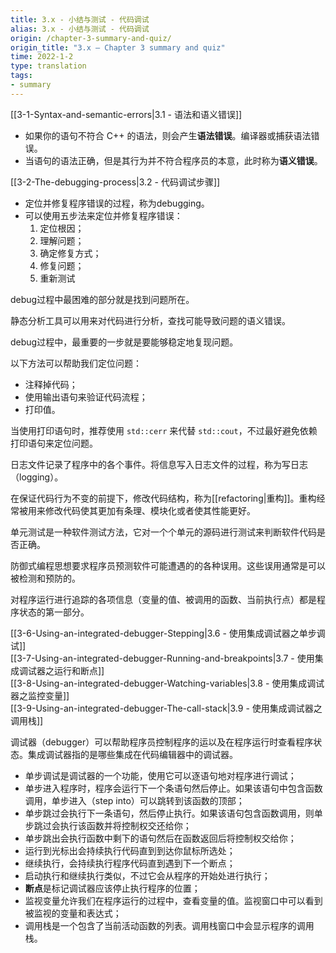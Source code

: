 ```yaml
---
title: 3.x - 小结与测试 - 代码调试
alias: 3.x - 小结与测试 - 代码调试
origin: /chapter-3-summary-and-quiz/
origin_title: "3.x — Chapter 3 summary and quiz"
time: 2022-1-2
type: translation
tags:
- summary
---
```


[[3-1-Syntax-and-semantic-errors|3.1 - 语法和语义错误]]

- 如果你的语句不符合 C++ 的语法，则会产生**语法错误**。编译器或捕获语法错误。
- 当语句的语法正确，但是其行为并不符合程序员的本意，此时称为**语义错误**。

[[3-2-The-debugging-process|3.2 - 代码调试步骤]]

- 定位并修复程序错误的过程，称为debugging。
- 可以使用五步法来定位并修复程序错误：
	1.  定位根因；
	2.  理解问题；
	3.  确定修复方式；
	4.  修复问题；
	5.  重新测试

debug过程中最困难的部分就是找到问题所在。

静态分析工具可以用来对代码进行分析，查找可能导致问题的语义错误。

debug过程中，最重要的一步就是要能够稳定地复现问题。

以下方法可以帮助我们定位问题：

-  注释掉代码；
-  使用输出语句来验证代码流程；
-   打印值。

当使用打印语句时，推荐使用 `std::cerr` 来代替 `std::cout`，不过最好避免依赖打印语句来定位问题。

日志文件记录了程序中的各个事件。将信息写入日志文件的过程，称为写日志（logging）。

在保证代码行为不变的前提下，修改代码结构，称为[[refactoring|重构]]。重构经常被用来修改代码使其更加有条理、模块化或者使其性能更好。

单元测试是一种软件测试方法，它对一个个单元的源码进行测试来判断软件代码是否正确。

防御式编程思想要求程序员预测软件可能遭遇的的各种误用。这些误用通常是可以被检测和预防的。

对程序运行进行追踪的各项信息（变量的值、被调用的函数、当前执行点）都是程序状态的第一部分。

[[3-6-Using-an-integrated-debugger-Stepping|3.6 - 使用集成调试器之单步调试]]  
[[3-7-Using-an-integrated-debugger-Running-and-breakpoints|3.7 - 使用集成调试器之运行和断点]]  
[[3-8-Using-an-integrated-debugger-Watching-variables|3.8 - 使用集成调试器之监控变量]]  
[[3-9-Using-an-integrated-debugger-The-call-stack|3.9 - 使用集成调试器之调用栈]]  

调试器（debugger）可以帮助程序员控制程序的运以及在程序运行时查看程序状态。集成调试器指的是哪些集成在代码编辑器中的调试器。
- 单步调试是调试器的一个功能，使用它可以逐语句地对程序进行调试；
- 单步进入程序时，程序会运行下一个条语句然后停止。如果该语句中包含函数调用，单步进入（step into）可以跳转到该函数的顶部；
- 单步跳过会执行下一条语句，然后停止执行。如果该语句包含函数调用，则单步跳过会执行该函数并将控制权交还给你；
- 单步跳出会执行函数中剩下的语句然后在函数返回后将控制权交给你；
- 运行到光标出会持续执行代码直到到达你鼠标所选处；
- 继续执行，会持续执行程序代码直到遇到下一个断点；
- 启动执行和继续执行类似，不过它会从程序的开始处进行执行；
- **断点**是标记调试器应该停止执行程序的位置；
- 监视变量允许我们在程序运行的过程中，查看变量的值。监视窗口中可以看到被监视的变量和表达式；
- 调用栈是一个包含了当前活动函数的列表。调用栈窗口中会显示程序的调用栈。